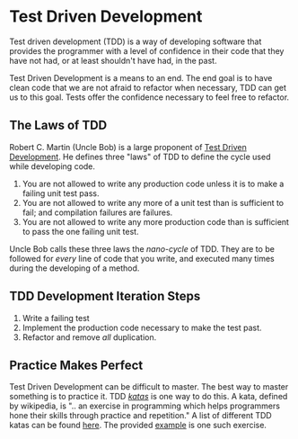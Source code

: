 # Test Driven Development

Test driven development (TDD) is a way of developing software that provides the programmer with a level of confidence in their code that they have not had, or at least shouldn't have had, in the past.

Test Driven Development is a means to an end.  The end goal is to have clean code that we are not afraid to refactor when necessary, TDD can get us to this goal.  Tests offer the confidence necessary to feel free to refactor.

## The Laws of TDD

Robert C. Martin (Uncle Bob) is a large proponent of [Test Driven Development][1].  He defines three "laws" of TDD to define the cycle used while developing code.

1.  You are not allowed to write any production code unless it is to make a failing unit test pass.
2.  You are not allowed to write any more of a unit test than is sufficient to fail; and compilation failures are failures.
3.  You are not allowed to write any more production code than is sufficient to pass the one failing unit test.

Uncle Bob calls these three laws the _nano-cycle_ of TDD.  They are to be followed for _every_ line of code that you write, and executed many times during the developing of a method.

## TDD Development Iteration Steps

1.  Write a failing test
2.  Implement the production code necessary to make the test past.
3.  Refactor and remove _all_ duplication.

## Practice Makes Perfect

Test Driven Development can be difficult to master.  The best way to master something is to practice it.  TDD [_katas_][3] is one way to do this.  A kata, defined by wikipedia, is ".. an exercise in programming which helps programmers hone their skills through practice and repetition."  A list of different TDD katas can be found [here][4].  The provided [example](/Example) is one such exercise.

[1]:http://butunclebob.com/ArticleS.UncleBob.TheThreeRulesOfTdd
[2]:https://blog.cleancoder.com/uncle-bob/2014/12/17/TheCyclesOfTDD.html
[3]:https://en.wikipedia.org/wiki/Kata_(programming)
[4]:https://sites.google.com/site/tddproblems/all-problems-1

